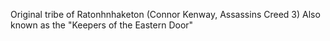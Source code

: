 Original tribe of Ratonhnhaketon (Connor Kenway, Assassins Creed 3)
Also known as the "Keepers of the Eastern Door"


